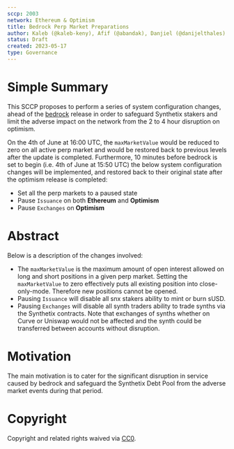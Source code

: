 ```yaml
---
sccp: 2003
network: Ethereum & Optimism
title: Bedrock Perp Market Preparations
author: Kaleb (@kaleb-keny), Afif (@abandak), Danjiel (@danijelthales)
status: Draft
created: 2023-05-17
type: Governance
---
```


# Simple Summary

This SCCP proposes to perform a series of system configuration changes, ahead of the [bedrock](https://oplabs.notion.site/Bedrock-Mission-Control-EXTERNAL-fca344b1f799447cb1bcf3aae62157c5) release in order to safeguard Synthetix stakers and limit the adverse impact on the network from the 2 to 4 hour disruption on optimism.

On the 4th of June at 16:00 UTC, the `maxMarketValue` would be reduced to zero on all active perp market and would be restored back to previous levels after the update is completed. Furthermore, 10 minutes before bedrock is set to begin (i.e. 4th of June at 15:50 UTC) the below system configuration changes will be implemented, and restored back to their original state  after the optimism release is completed:
- Set all the perp markets to a paused state
- Pause `Issuance` on both **Ethereum** and **Optimism**
- Pause `Exchanges` on **Optimism**

# Abstract
Below is a description of the changes involved:
- The `maxMarketValue` is the maximum amount of open interest allowed on long and short positions in a given perp market. Setting the `maxMarketValue` to zero effectively puts all existing position into close-only-mode. Therefore new positions cannot be opened.
- Pausing `Issuance` will disable all snx stakers ability to mint or burn sUSD.
- Pausing `Exchanges` will disable all synth traders ability to trade synths via the Synthetix contracts. Note that exchanges of synths whether on Curve or Uniswap would not be affected and the synth could be transferred between accounts without disruption.

# Motivation

The main motivation is to cater for the significant disruption in service caused by bedrock and safeguard the Synthetix Debt Pool from the adverse market events during that period.

# Copyright

Copyright and related rights waived via [CC0](https://creativecommons.org/publicdomain/zero/1.0/).